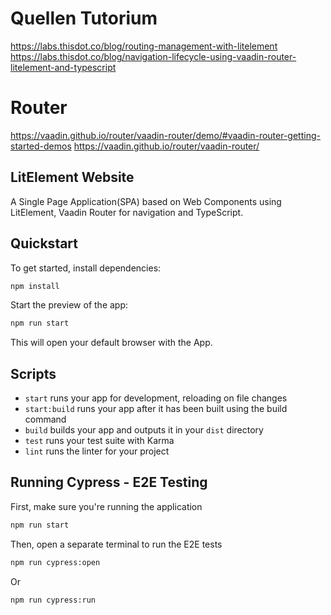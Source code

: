 
# Quellen Tutorium
https://labs.thisdot.co/blog/routing-management-with-litelement
https://labs.thisdot.co/blog/navigation-lifecycle-using-vaadin-router-litelement-and-typescript

# Router
https://vaadin.github.io/router/vaadin-router/demo/#vaadin-router-getting-started-demos
https://vaadin.github.io/router/vaadin-router/


## LitElement Website

A Single Page Application(SPA) based on Web Components using LitElement, Vaadin Router for navigation and TypeScript.

## Quickstart

To get started, install dependencies:

```sh
npm install
```

Start the preview of the app:

```sh
npm run start
```

This will open your default browser with the App.

## Scripts

- `start` runs your app for development, reloading on file changes
- `start:build` runs your app after it has been built using the build command
- `build` builds your app and outputs it in your `dist` directory
- `test` runs your test suite with Karma
- `lint` runs the linter for your project


## Running Cypress - E2E Testing

First, make sure you're running the application

```bash
npm run start
```

Then, open a separate terminal to run the E2E tests

```bash
npm run cypress:open
```

Or

```bash
npm run cypress:run
```
